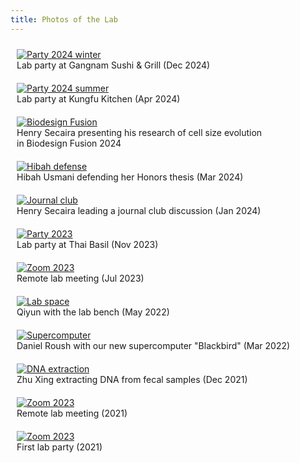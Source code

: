 ```yaml
---
title: Photos of the Lab
---
```


<figure style="float: left; width: 600px; margin: 10px;">
  <a href="assets/images/photos/Party_2024_winter.jpg">
    <img src="assets/images/photos/Party_2024_winter.jpg" alt="Party 2024 winter">
  </a>
  <figcaption>Lab party at Gangnam Sushi & Grill (Dec 2024) </figcaption>
</figure>

<figure style="float: left; width: 600px; margin: 10px;">
  <a href="assets/images/photos/Party_2024_summer.jpg">
    <img src="assets/images/photos/Party_2024_summer.jpg" alt="Party 2024 summer">
  </a>
  <figcaption>Lab party at Kungfu Kitchen (Apr 2024) </figcaption>
</figure>

<figure style="float: left; width: 400px; margin: 10px;">
  <a href="assets/images/photos/Henry_fusion.jpg">
    <img src="assets/images/photos/Henry_fusion.jpg" alt="Biodesign Fusion">
  </a>
  <figcaption>Henry Secaira presenting his research of cell size evolution in Biodesign Fusion 2024</figcaption>
</figure>

<figure style="float: left; width: 600px; margin: 10px;">
  <a href="assets/images/photos/Hibah_defense.jpg">
    <img src="assets/images/photos/Hibah_defense.jpg" alt="Hibah defense">
  </a>
  <figcaption>Hibah Usmani defending her Honors thesis (Mar 2024)</figcaption>
</figure>

<figure style="float: left; width: 600px; margin: 10px;">
  <a href="assets/images/photos/Henry_club_2024.jpg">
    <img src="assets/images/photos/Henry_club_2024.jpg" alt="Journal club">
  </a>
  <figcaption>Henry Secaira leading a journal club discussion (Jan 2024)</figcaption>
</figure>

<figure style="float: left; width: 600px; margin: 10px;">
  <a href="assets/images/photos/Party_2023.jpg">
    <img src="assets/images/photos/Party_2023.jpg" alt="Party 2023">
  </a>
  <figcaption>Lab party at Thai Basil (Nov 2023)</figcaption>
</figure>

<figure style="float: left; width: 800px; margin: 10px;">
  <a href="assets/images/photos/Zoom_2023.jpg">
    <img src="assets/images/photos/Zoom_2023.jpg" alt="Zoom 2023">
  </a>
  <figcaption>Remote lab meeting (Jul 2023)</figcaption>
</figure>

<figure style="float: left; width: 400px; margin: 10px;">
  <a href="assets/images/photos/Qiyun_lab_2022.jpg">
    <img src="assets/images/photos/Qiyun_lab_2022.jpg" alt="Lab space">
  </a>
  <figcaption>Qiyun with the lab bench (May 2022)</figcaption>
</figure>

<figure style="float: left; width: 600px; margin: 10px;">
  <a href="assets/images/photos/Daniel_Blackbird.jpg">
    <img src="assets/images/photos/Daniel_Blackbird.jpg" alt="Supercomputer">
  </a>
  <figcaption>Daniel Roush with our new supercomputer "Blackbird" (Mar 2022)</figcaption>
</figure>

<figure style="float: left; width: 600px; margin: 10px;">
  <a href="assets/images/photos/Zhu_DNA_extraction.jpg">
    <img src="assets/images/photos/Zhu_DNA_extraction.jpg" alt="DNA extraction">
  </a>
  <figcaption>Zhu Xing extracting DNA from fecal samples (Dec 2021)</figcaption>
</figure>

<figure style="float: left; width: 800px; margin: 10px;">
  <a href="assets/images/photos/Zoom_2021.jpg">
    <img src="assets/images/photos/Zoom_2021.jpg" alt="Zoom 2023">
  </a>
  <figcaption>Remote lab meeting (2021)</figcaption>
</figure>

<figure style="float: left; width: 600px; margin: 10px;">
  <a href="assets/images/photos/Party_2021.jpg">
    <img src="assets/images/photos/Party_2021.jpg" alt="Zoom 2023">
  </a>
  <figcaption>First lab party (2021)</figcaption>
</figure>
